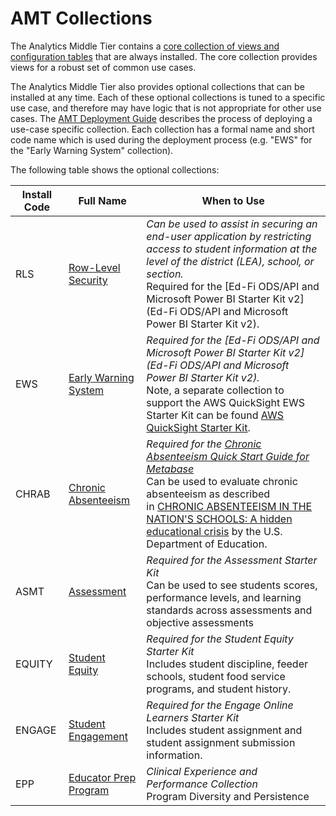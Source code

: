 # AMT Collections

The Analytics Middle Tier contains a [core collection of views and configuration
tables](./core-view-collection/readme.md) that are always installed.
The core collection provides views for a robust set of common use cases.

The Analytics Middle Tier also provides optional collections that can be
installed at any time. Each of these optional collections is tuned to a specific
use case, and therefore may have logic that is not appropriate for other use
cases. The [AMT Deployment
Guide](../../deployment-guide/readme.mdx) describes the
process of deploying a use-case specific collection. Each collection has a
formal name and short code name which is used during the deployment process
(e.g. "EWS" for the "Early Warning System" collection).

The following table shows the optional collections:

| Install Code | Full Name | When to Use |
| --- | --- | --- |
| RLS | [Row-Level Security](./row-level-security-collection/readme.md) | _Can be used to assist in securing an end-user application by restricting access to student information at the level of the district (LEA), school, or section.<br/>_   ​Required for the [Ed-Fi ODS/API and Microsoft Power BI Starter Kit v2](Ed-Fi ODS/API and Microsoft Power BI Starter Kit v2). |
| ​EWS | [Early Warning System​](./early-warning-system-collection/readme.md) | _​Required for the [Ed-Fi ODS/API and Microsoft Power BI Starter Kit v2](Ed-Fi ODS/API and Microsoft Power BI Starter Kit v2).<br/>_   Note, a separate collection to support the AWS QuickSight EWS Starter Kit can be found [AWS QuickSight Starter Kit](https://edfi.atlassian.net/wiki/spaces/EXCHANGE/pages/22488932). |
| CHRAB | [Chronic Absenteeism](./chronic-absenteeism-collection/readme.md) | _Required for the [Chronic Absenteeism Quick Start Guide for Metabase](https://github.com/Ed-Fi-Exchange-OSS/Ed-Fi-MetabaseChronicAbsenteeismQuickStart)<br/>_   Can be used to evaluate chronic absenteeism as described in [CHRONIC ABSENTEEISM IN THE NATION'S SCHOOLS: A hidden educational crisis](https://www2.ed.gov/datastory/chronicabsenteeism.html) by the U.S. Department of Education. |
| ASMT | [Assessment](./assessment-collection/readme.md) | _Required for the Assessment Starter Kit<br/>_   Can be used to see students scores, performance levels, and learning standards across assessments and objective assessments |
| EQUITY | [Student Equity](./student-equity-collection/readme.md) | _Required for the Student Equity Starter Kit<br/>_   Includes student discipline, feeder schools, student food service programs, and student history. |
| ENGAGE | [Student Engagement](./engage-online-learners-collection/readme.md) | _Required for the Engage Online Learners Starter Kit<br/>_   Includes student assignment and student assignment submission information. |
| EPP | [Educator Prep Program](./educator-preparation-collection/readme.md) | _Clinical Experience and Performance Collection <br/>_   Program Diversity and Persistence |

